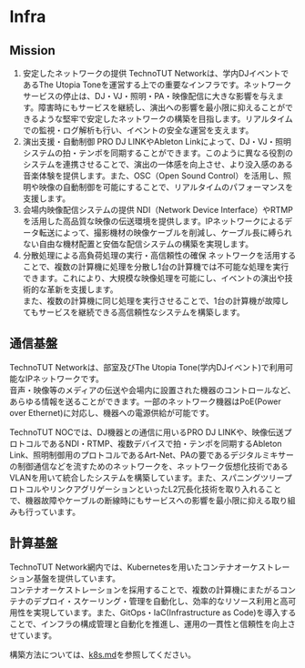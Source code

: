 # Infra
## Mission
1. 安定したネットワークの提供
TechnoTUT Networkは、学内DJイベントであるThe Utopia Toneを運営する上での重要なインフラです。ネットワークサービスの停止は、DJ・VJ・照明・PA・映像配信に大きな影響を与えます。障害時にもサービスを継続し、演出への影響を最小限に抑えることができるような堅牢で安定したネットワークの構築を目指します。リアルタイムでの監視・ログ解析も行い、イベントの安全な運営を支えます。
2. 演出支援・自動制御
PRO DJ LINKやAbleton Linkによって、DJ・VJ・照明システムの拍・テンポを同期することができます。このように異なる役割のシステムを連携させることで、演出の一体感を向上させ、より没入感のある音楽体験を提供します。また、OSC（Open Sound Control）を活用し、照明や映像の自動制御を可能にすることで、リアルタイムのパフォーマンスを支援します。
3. 会場内映像配信システムの提供
NDI（Network Device Interface）やRTMPを活用した高品質な映像の伝送環境を提供します。IPネットワークによるデータ転送によって、撮影機材の映像ケーブルを削減し、ケーブル長に縛られない自由な機材配置と安価な配信システムの構築を実現します。
4. 分散処理による高負荷処理の実行・高信頼性の確保
ネットワークを活用することで、複数の計算機に処理を分散し1台の計算機では不可能な処理を実行できます。これにより、大規模な映像処理を可能にし、イベントの演出や技術的な革新を支援します。  
また、複数の計算機に同じ処理を実行させることで、1台の計算機が故障してもサービスを継続できる高信頼性なシステムを構築します。

## 通信基盤
TechnoTUT Networkは、部室及びThe Utopia Tone(学内DJイベント)で利用可能なIPネットワークです。  
音声・映像等のメディアの伝送や会場内に設置された機器のコントロールなど、あらゆる情報を送ることができます。一部のネットワーク機器はPoE(Power over Ethernet)に対応し、機器への電源供給が可能です。  

TechnoTUT NOCでは、DJ機器との通信に用いるPRO DJ LINKや、映像伝送プロトコルであるNDI・RTMP、複数デバイスで拍・テンポを同期するAbleton Link、照明制御用のプロトコルであるArt-Net、PAの要であるデジタルミキサーの制御通信などを流すためのネットワークを、ネットワーク仮想化技術であるVLANを用いて統合したシステムを構築しています。また、スパニングツリープロトコルやリンクアグリゲーションといったL2冗長化技術を取り入れることで、機器故障やケーブルの断線時にもサービスへの影響を最小限に抑える取り組みも行っています。

## 計算基盤
TechnoTUT Network網内では、Kubernetesを用いたコンテナオーケストレーション基盤を提供しています。  
コンテナオーケストレーションを採用することで、複数の計算機にまたがるコンテナのデプロイ・スケーリング・管理を自動化し、効率的なリソース利用と高可用性を実現しています。また、GitOps・IaC(Infrastructure as Code)を導入することで、インフラの構成管理と自動化を推進し、運用の一貫性と信頼性を向上させています。

構築方法については、[k8s.md](./k8s/k8s.md)を参照してください。